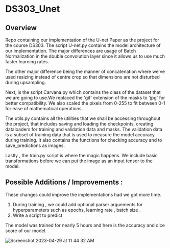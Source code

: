 # DS303_Unet
## Overview
Repo containing our implementation of the U-net Paper as the project for the course DS303.
The script U-net.py contains the model architecture of our implementation. The major differences are usage of Batch Normalization in the double convolution layer since it allows us to use much faster learning rates.

The other major difference being the manner of concatenation where we've used resizing instead of centre crop so that dimensions are not disturbed during upsampling.

Next, is the script Carvana.py which contains the class of the dataset that we are going to use.We replaced the 'gif' extension of the masks to 'jpg' for better compatibility. We also scaled the pixels from 0-255 to fit between 0-1 for ease of mathematical operations.

The utils.py contains all the utilities that we shall be accessing throughout the project, that includes saving and loading the checkpoints,
creating dataloaders for training and validation data and masks. The validation data is a subset of training data that is used to measure the model accuracy during training. It also contains the functions for checking accuracy and to save_predictions as images. 

Lastly , the train.py script is where the magic happens. We include basic transformations before we can put the image as an input tensor to the model.

## Possible Additions / Improvements : 
These changes could improve the implementations had we got more time.
1. During training , we could add optional parser arguements for hyperparameters such as epochs, learning rate , batch size . 
2. Write a script to predict 


The model was trained for nearly 5 hours and here is the accuracy and dice score of our model.

![Screenshot 2023-04-29 at 11 44 32 AM](https://user-images.githubusercontent.com/63915396/235287339-b5d0c6ff-2a0a-4ea0-bc0f-c420856dd8e5.png)
